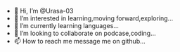 - 👋 Hi, I’m @Urasa-03
- 👀 I’m interested in learning,moving forward,exploring...
- 🌱 I’m currently learning  languages...
- 💞️ I’m looking to collaborate on podcase,coding...
- 📫 How to reach me message me on github...

<!---
Urasa-03/Urasa-03 is a ✨ special ✨ repository because its `README.md` (this file) appears on your GitHub profile.
You can click the Preview link to take a look at your changes.
--->
